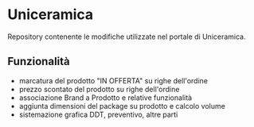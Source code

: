 # Uniceramica

Repository contenente le modifiche utilizzate nel portale di Uniceramica.

## Funzionalità

- marcatura del prodotto "IN OFFERTA" su righe dell'ordine
- prezzo scontato del prodotto su righe dell'ordine
- associazione Brand a Prodotto e relative funzionalità
- aggiunta dimensioni del package su prodotto e calcolo volume
- sistemazione grafica DDT, preventivo, altre parti
